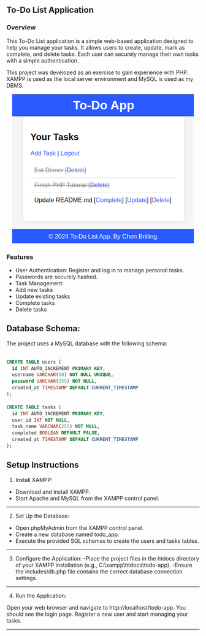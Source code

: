 ## To-Do List Application

### Overview
This To-Do List application is a simple web-based application designed to help you manage your tasks. It allows users to create, update, mark as complete, and delete tasks. Each user can securely manage their own tasks with a simple authentication.

This project was developed as an exercise to gain experience with PHP. XAMPP is used as the local server environment and MySQL is used as my DBMS.

<div align="center">
<a href="./images/Tasks_Image.png">
    <img src="./images/Tasks_Image.png" alt="Logo">
</a>
</div>


### Features
* User Authentication: Register and log in to manage personal tasks. 
* Passwords are securely hashed.
* Task Management:
* Add new tasks
* Update existing tasks
* Complete tasks
* Delete tasks


## Database Schema:
The project uses a MySQL database with the following schema:
```sql

CREATE TABLE users (
  id INT AUTO_INCREMENT PRIMARY KEY,
  username VARCHAR(50) NOT NULL UNIQUE,
  password VARCHAR(255) NOT NULL,
  created_at TIMESTAMP DEFAULT CURRENT_TIMESTAMP
);

CREATE TABLE tasks (
  id INT AUTO_INCREMENT PRIMARY KEY,
  user_id INT NOT NULL,
  task_name VARCHAR(255) NOT NULL,
  completed BOOLEAN DEFAULT FALSE,
  created_at TIMESTAMP DEFAULT CURRENT_TIMESTAMP
);
```


## Setup Instructions
1. Install XAMPP:
- Download and install XAMPP.
- Start Apache and MySQL from the XAMPP control panel.

---

2. Set Up the Database:

- Open phpMyAdmin from the XAMPP control panel.
- Create a new database named todo_app.
- Execute the provided SQL schemas to create the users and tasks tables.

---

3. Configure the Application:
-Place the project files in the htdocs directory of your XAMPP installation (e.g., C:\xampp\htdocs\todo-app).
-Ensure the includes/db.php file contains the correct database connection settings.

---

4. Run the Application:

Open your web browser and navigate to http://localhost/todo-app.
You should see the login page. Register a new user and start managing your tasks.

---